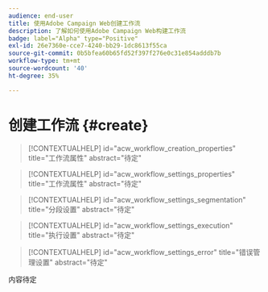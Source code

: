 ```yaml
---
audience: end-user
title: 使用Adobe Campaign Web创建工作流
description: 了解如何使用Adobe Campaign Web构建工作流
badge: label="Alpha" type="Positive"
exl-id: 26e7360e-cce7-4240-bb29-1dc8613f55ca
source-git-commit: 0b5bfea60b65fd52f397f276e0c31e854adddb7b
workflow-type: tm+mt
source-wordcount: '40'
ht-degree: 35%

---
```



# 创建工作流 {#create}

>[!CONTEXTUALHELP]
>id="acw_workflow_creation_properties"
>title="工作流属性"
>abstract="待定"

>[!CONTEXTUALHELP]
>id="acw_workflow_settings_properties"
>title="工作流属性"
>abstract="待定"

>[!CONTEXTUALHELP]
>id="acw_workflow_settings_segmentation"
>title="分段设置"
>abstract="待定"

>[!CONTEXTUALHELP]
>id="acw_workflow_settings_execution"
>title="执行设置"
>abstract="待定"

>[!CONTEXTUALHELP]
>id="acw_workflow_settings_error"
>title="错误管理设置"
>abstract="待定"

内容待定
